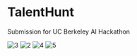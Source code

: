 # TalentHunt

Submission for UC Berkeley AI Hackathon

![3](https://github.com/Janecching/TalentHunt/assets/35574188/daacc819-1f06-4fba-81b2-19d5a92c0e1c)
![2](https://github.com/Janecching/TalentHunt/assets/35574188/6e98ea5c-ab1f-41c1-89a0-a00ce520e426)
![4](https://github.com/Janecching/TalentHunt/assets/35574188/aab5ead6-ed35-4e56-8a17-41ef24bf21ae)
![5](https://github.com/Janecching/TalentHunt/assets/35574188/65ae3bdb-d944-43e1-9287-734bc60d3821)
